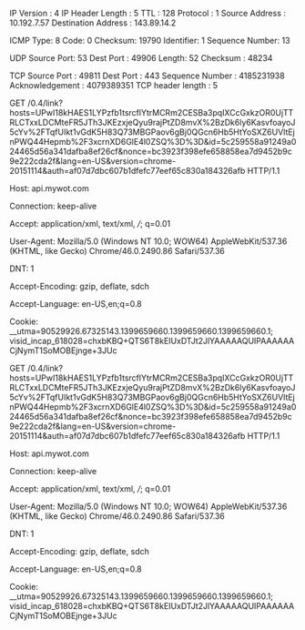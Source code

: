 IP
Version : 4 IP Header Length : 5 TTL : 128 Protocol : 1 Source Address : 10.192.7.57 Destination Address : 143.89.14.2

ICMP
Type: 8 Code: 0 Checksum: 19790
Identifier: 1 Sequence Number: 13

UDP
Source Port: 53 Dest Port : 49906 Length: 52 Checksum : 48234

TCP
Source Port : 49811 Dest Port : 443 Sequence Number : 4185231938 Acknowledgement : 4079389351 TCP header length : 5


GET /0.4/link?hosts=UPwI18kHAES1LYPzfb1tsrcflYtrMCRm2CESBa3pqIXCcGxkzOR0UjTTRLCTxxLDCMteFR5JTh3JKEzxjeQyu9rajPtZD8mvX%2BzDk6ly6KasvfoayoJ5cYv%2FTqfUIkt1vGdK5H83Q73MBGPaov6gBj0QGcn6Hb5HtYoSXZ6UVltEjnPWQ44Hepmb%2F3xcrnXD6GlE4l0ZSQ%3D%3D&id=5c259558a91249a024465d56a341dafba8ef26cf&nonce=bc3923f398efe658858ea7d9452b9c9e222cda2f&lang=en-US&version=chrome-20151114&auth=af07d7dbc607b1dfefc77eef65c830a184326afb HTTP/1.1

Host: api.mywot.com

Connection: keep-alive

Accept: application/xml, text/xml, */*; q=0.01

User-Agent: Mozilla/5.0 (Windows NT 10.0; WOW64) AppleWebKit/537.36 (KHTML, like Gecko) Chrome/46.0.2490.86 Safari/537.36

DNT: 1

Accept-Encoding: gzip, deflate, sdch

Accept-Language: en-US,en;q=0.8

Cookie: __utma=90529926.67325143.1399659660.1399659660.1399659660.1; visid_incap_618028=chxbKBQ+QTS6T8kEIUxDTJt2JlYAAAAAQUIPAAAAAACjNymT1SoMOBEjnge+3JUc




GET /0.4/link?hosts=UPwI18kHAES1LYPzfb1tsrcflYtrMCRm2CESBa3pqIXCcGxkzOR0UjTTRLCTxxLDCMteFR5JTh3JKEzxjeQyu9rajPtZD8mvX%2BzDk6ly6KasvfoayoJ5cYv%2FTqfUIkt1vGdK5H83Q73MBGPaov6gBj0QGcn6Hb5HtYoSXZ6UVltEjnPWQ44Hepmb%2F3xcrnXD6GlE4l0ZSQ%3D%3D&id=5c259558a91249a024465d56a341dafba8ef26cf&nonce=bc3923f398efe658858ea7d9452b9c9e222cda2f&lang=en-US&version=chrome-20151114&auth=af07d7dbc607b1dfefc77eef65c830a184326afb HTTP/1.1

Host: api.mywot.com

Connection: keep-alive

Accept: application/xml, text/xml, */*; q=0.01

User-Agent: Mozilla/5.0 (Windows NT 10.0; WOW64) AppleWebKit/537.36 (KHTML, like Gecko) Chrome/46.0.2490.86 Safari/537.36

DNT: 1

Accept-Encoding: gzip, deflate, sdch

Accept-Language: en-US,en;q=0.8

Cookie: __utma=90529926.67325143.1399659660.1399659660.1399659660.1; visid_incap_618028=chxbKBQ+QTS6T8kEIUxDTJt2JlYAAAAAQUIPAAAAAACjNymT1SoMOBEjnge+3JUc